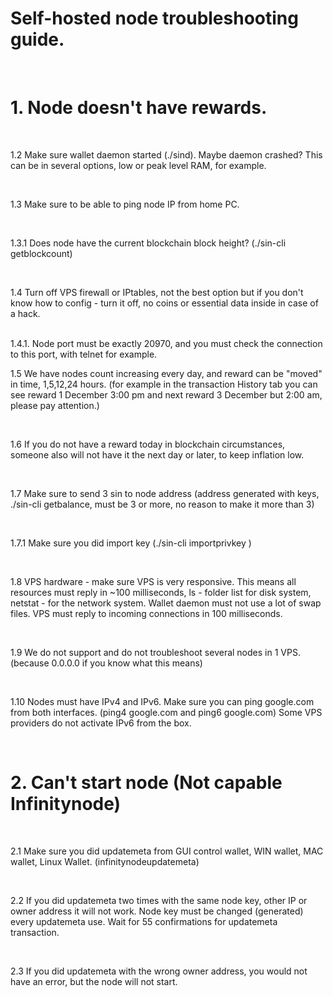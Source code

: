 # Self-hosted node troubleshooting guide.

  <br>

# 1.  Node doesn't have rewards.
    
  <br>  

1.2 Make sure wallet daemon started (./sind). Maybe daemon crashed? This can be in several options, low or peak level RAM, for example.

<br>

1.3 Make sure to be able to ping node IP from home PC.
  
  <br>
  
1.3.1 Does node have the current blockchain block height? (./sin-cli getblockcount)

<br>

1.4 Turn off VPS firewall or IPtables, not the best option but if you don't know how to config - turn it off, no coins or essential data inside in case of a hack.
  
<br>
1.4.1. Node port must be exactly 20970, and you must check the connection to this port, with telnet for example.

<br>

1.5 We have nodes count increasing every day, and reward can be "moved" in time, 1,5,12,24 hours. (for example in the transaction History tab you can see reward 1 December 3:00 pm and next reward 3 December but 2:00 am, please pay attention.)

<br>

1.6 If you do not have a reward today in blockchain circumstances, someone also will not have it the next day or later, to keep inflation low.

<br>

1.7 Make sure to send 3 sin to node address (address generated with keys, ./sin-cli getbalance, must be 3 or more, no reason to make it more than 3)

<br>

1.7.1 Make sure you did import key (./sin-cli importprivkey <generated key>)

<br>

1.8 VPS hardware - make sure VPS is very responsive. This means all resources must reply in ~100 milliseconds, ls - folder list for disk system, netstat - for the network system. Wallet daemon must not use a lot of swap files. VPS must reply to incoming connections in 100 milliseconds.

<br>

1.9 We do not support and do not troubleshoot several nodes in 1 VPS. (because 0.0.0.0 if you know what this means)

<br>

1.10 Nodes must have IPv4 and IPv6. Make sure you can ping google.com from both interfaces. (ping4 google.com and ping6 google.com) Some VPS providers do not activate IPv6 from the box.

<br>

# 2. Can't start node (Not capable Infinitynode)

<br>

2.1 Make sure you did updatemeta from GUI control wallet, WIN wallet, MAC wallet, Linux Wallet. (infinitynodeupdatemeta)

<br>

2.2 If you did updatemeta two times with the same node key, other IP or owner address it will not work. Node key must be changed (generated) every updatemeta use. Wait for 55 confirmations for updatemeta transaction.

<br>

2.3 If you did updatemeta with the wrong owner address, you would not have an error, but the node will not start.

<br>

